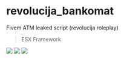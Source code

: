 # revolucija_bankomat
Fivem ATM leaked script (revolucija roleplay)

> ESX Framework


<img src="https://i.imgur.com/o2a33CM.png">
<img src="https://i.imgur.com/Lewxt9z.png">
<img src="https://i.imgur.com/pBGcZ8w.png">
